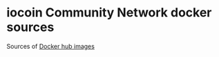 # iocoin Community Network docker sources

Sources of [Docker hub images](https://hub.docker.com/u/iocoin)